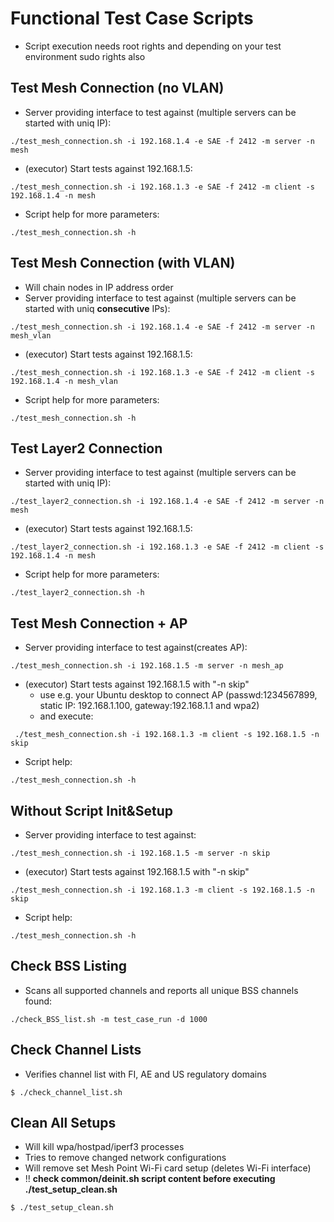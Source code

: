 # Functional Test Case Scripts
* Script execution needs root rights and depending on your test environment sudo rights also

## Test Mesh Connection (no VLAN)
* Server providing interface to test against (multiple servers can be started with uniq IP):
```
./test_mesh_connection.sh -i 192.168.1.4 -e SAE -f 2412 -m server -n mesh
```
* (executor) Start tests against 192.168.1.5: 
```
./test_mesh_connection.sh -i 192.168.1.3 -e SAE -f 2412 -m client -s 192.168.1.4 -n mesh
```
* Script help for more parameters:
```
./test_mesh_connection.sh -h
```

## Test Mesh Connection (with VLAN)
* Will chain nodes in IP address order
* Server providing interface to test against (multiple servers can be started with uniq **consecutive** IPs):
```
./test_mesh_connection.sh -i 192.168.1.4 -e SAE -f 2412 -m server -n mesh_vlan
```
* (executor) Start tests against 192.168.1.5: 
```
./test_mesh_connection.sh -i 192.168.1.3 -e SAE -f 2412 -m client -s 192.168.1.4 -n mesh_vlan
```
* Script help for more parameters:
```
./test_mesh_connection.sh -h
```

## Test Layer2 Connection
* Server providing interface to test against (multiple servers can be started with uniq IP):
```
./test_layer2_connection.sh -i 192.168.1.4 -e SAE -f 2412 -m server -n mesh
```
* (executor) Start tests against 192.168.1.5: 
```
./test_layer2_connection.sh -i 192.168.1.3 -e SAE -f 2412 -m client -s 192.168.1.4 -n mesh
```
* Script help for more parameters:
```
./test_layer2_connection.sh -h
```

## Test Mesh Connection + AP
* Server providing interface to test against(creates AP):
```
./test_mesh_connection.sh -i 192.168.1.5 -m server -n mesh_ap
```
* (executor) Start tests against 192.168.1.5 with "-n skip" 
  * use e.g. your Ubuntu desktop to connect AP (passwd:1234567899, static IP: 192.168.1.100, gateway:192.168.1.1 and wpa2)
  * and execute:
```
 ./test_mesh_connection.sh -i 192.168.1.3 -m client -s 192.168.1.5 -n skip
```
* Script help:
```
./test_mesh_connection.sh -h
```
## Without Script Init&Setup
* Server providing interface to test against:
```
./test_mesh_connection.sh -i 192.168.1.5 -m server -n skip
```
* (executor) Start tests against 192.168.1.5 with "-n skip" 
```
./test_mesh_connection.sh -i 192.168.1.3 -m client -s 192.168.1.5 -n skip 
```
* Script help:
```
./test_mesh_connection.sh -h
```

## Check BSS Listing
* Scans all supported channels and reports all unique BSS channels found:
```
./check_BSS_list.sh -m test_case_run -d 1000
```

## Check Channel Lists
* Verifies channel list with FI, AE and US regulatory domains
```
$ ./check_channel_list.sh
```

## Clean All Setups
* Will kill wpa/hostpad/iperf3 processes 
* Tries to remove changed network configurations
* Will remove set Mesh Point Wi-Fi card setup (deletes Wi-Fi interface)
* !! **check common/deinit.sh script content before executing ./test_setup_clean.sh**
```
$ ./test_setup_clean.sh
```
